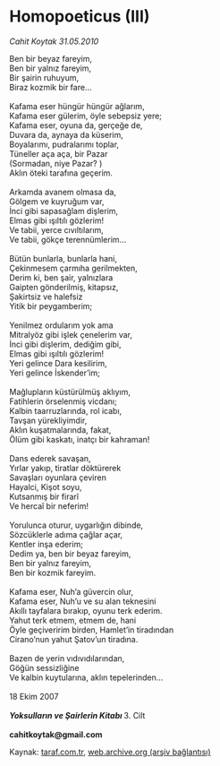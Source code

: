 # Homopoeticus (III)

*Cahit Koytak 31.05.2010*

<div class="yazi">Ben bir beyaz fareyim, <br/>Ben bir yalnız fareyim, <br/>Bir şairin ruhuyum, <br/>Biraz kozmik bir fare... <br/><br/>Kafama eser hüngür hüngür ağlarım, <br/>Kafama eser gülerim, öyle sebepsiz yere;       <br/>Kafama eser, oyuna da, gerçeğe de, <br/>Duvara da, aynaya da küserim, <br/>Boyalarımı, pudralarımı toplar, <br/>Tüneller aça aça, bir Pazar <br/>(Sormadan, niye Pazar? ) <br/>Aklın öteki tarafına geçerim. <br/><br/>Arkamda avanem olmasa da, <br/>Gölgem ve kuyruğum var, <br/>İnci gibi sapasağlam dişlerim, <br/>Elmas gibi ışıltılı gözlerim! <br/>Ve tabii, yerce cıvıltılarım, <br/>Ve tabii, gökçe terennümlerim... <br/><br/>Bütün bunlarla, bunlarla hani, <br/>Çekinmesem çarmıha gerilmekten, <br/>Derim ki, ben şair, yalnızlara <br/>Gaipten gönderilmiş, kitapsız, <br/>Şakirtsiz ve halefsiz <br/>Yitik bir peygamberim; <br/><br/>Yenilmez ordularım yok ama <br/>Mitralyöz gibi işlek çenelerim var, <br/>İnci gibi dişlerim, dediğim gibi, <br/>Elmas gibi ışıltılı gözlerim! <br/>Yeri gelince Dara kesilirim, <br/>Yeri gelince İskender’im; <br/><br/>Mağlupların küstürülmüş aklıyım, <br/>Fatihlerin örselenmiş vicdanı; <br/>Kalbin taarruzlarında, rol icabı, <br/>Tavşan yürekliyimdir, <br/>Aklın kuşatmalarında, fakat, <br/>Ölüm gibi kaskatı, inatçı bir kahraman!   <br/><br/>Dans ederek savaşan, <br/>Yırlar yakıp, tiratlar döktürerek <br/>Savaşları oyunlara çeviren <br/>Hayalci, Kişot soyu, <br/>Kutsanmış bir firarî <br/>Ve hercaî bir neferim! <br/><br/>Yorulunca oturur, uygarlığın dibinde, <br/>Sözcüklerle adıma çağlar açar, <br/>Kentler inşa ederim; <br/>Dedim ya, ben bir beyaz fareyim, <br/>Ben bir yalnız fareyim, <br/>Ben bir kozmik fareyim.       <br/><br/>Kafama eser, Nuh’a güvercin olur, <br/>Kafama eser, Nuh’u ve su alan teknesini <br/>Akıllı tayfalara bırakıp, oyunu terk ederim. <br/>Yahut terk etmem, etmem de, hani <br/>Öyle geçiveririm birden, Hamlet’in tiradından <br/>Cirano’nun yahut Şatov’un tiradına.     <br/><br/>Bazen de yerin vıdıvıdılarından, <br/>Göğün sessizliğine <br/>Ve kalbin kuytularına, aklın tepelerinden... <br/><br/>18 Ekim 2007 <b><i><br/><br/>Yoksulların ve Şairlerin Kitabı </i></b>3. Cilt<b><i></i></b> <b><br/><br/>cahitkoytak@gmail.com</b></div>

Kaynak: [taraf.com.tr](http://www.taraf.com.tr:80/cahit-koytak/makale-homopoeticus-iii.htm), [web.archive.org (arşiv bağlantısı)](http://web.archive.org/web/20100602191146/http://www.taraf.com.tr:80/cahit-koytak/makale-homopoeticus-iii.htm)
